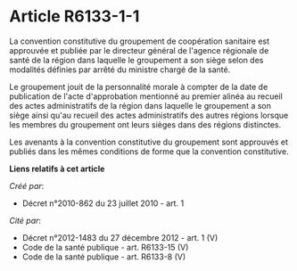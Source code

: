 # Article R6133-1-1

La convention constitutive du groupement de coopération sanitaire est approuvée et publiée par le directeur général de
l'agence régionale de santé de la région dans laquelle le groupement a son siège selon des modalités définies par arrêté du
ministre chargé de la santé. 

Le groupement jouit de la personnalité morale à compter de la date de publication de l'acte d'approbation mentionné au
premier alinéa au recueil des actes administratifs de la région dans laquelle le groupement a son siège ainsi qu'au recueil
des actes administratifs des autres régions lorsque les membres du groupement ont leurs sièges dans des régions distinctes. 

Les avenants à la convention constitutive du groupement sont approuvés et publiés dans les mêmes conditions de forme que la
convention constitutive.

**Liens relatifs à cet article**

_Créé par_:

  - Décret n°2010-862 du 23 juillet 2010 - art. 1

_Cité par_:

  - Décret n°2012-1483 du 27 décembre 2012 - art. 1 (V)
  - Code de la santé publique - art. R6133-15 (V)
  - Code de la santé publique - art. R6133-8 (V)
